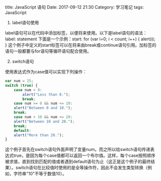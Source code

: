 title: JavaScript 语句
Date: 2017-09-12 21:30
Category: 学习笔记
tags: JavaScript

1. label语句使用

label语句可以在代码中添加标签，以便将来使用。以下是label语句的语法：label: statement 下面是一个示例：start: for (var i=0; i < count; i++) {     alert(i);  } 这个例子中定义的start标签可以在将来由break或continue语句引用。加标签的语句一般都要与for语句等循环语句配合使用。

2. switch语句

使用表达式作为case值可以实现下列操作：
```JavaScript
var num = 25;
switch (true) {
    case num < 0:
        alert("Less than 0.");
        break;
    case num >= 0 && num <= 10:
    alert("Between 0 and 10.");
    break;
    case num > 10 && num <= 20:
    alert("Between 10 and 20.");
    break;
    default:
    alert("More than 20.");
}
```
这个例子首先在switch语句外面声明了变量num。而之所以给switch语句传递表达式true，是因为每个case值都可以返回一个布尔值。这样，每个case按照顺序被求值，直到找到匹配的值或者遇到default语句为止（这正是这个例子的最终结果）。switch语句在比较值时使用的是全等操作符，因此不会发生类型转换（例如，字符串"10"不等于数值10）。
